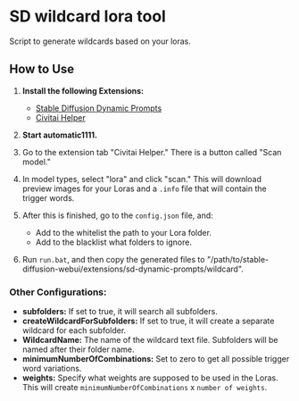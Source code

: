# SD wildcard lora tool

Script to generate wildcards based on your loras.

## How to Use

1. **Install the following Extensions:**
   - [Stable Diffusion Dynamic Prompts](https://github.com/adieyal/sd-dynamic-prompts)
   - [Civitai Helper](https://github.com/butaixianran/Stable-Diffusion-Webui-Civitai-Helper)

2. **Start automatic1111.**

3. Go to the extension tab "Civitai Helper." There is a button called "Scan model."

4. In model types, select "lora" and click "scan." This will download preview images for your Loras and a `.info` file that will contain the trigger words.

5. After this is finished, go to the `config.json` file, and:
   - Add to the whitelist the path to your Lora folder.
   - Add to the blacklist what folders to ignore.

6. Run `run.bat`, and then copy the generated files to "/path/to/stable-diffusion-webui/extensions/sd-dynamic-prompts/wildcard".

### Other Configurations:

- **subfolders:** If set to true, it will search all subfolders.
- **createWildcardForSubfolders:** If set to true, it will create a separate wildcard for each subfolder.
- **WildcardName:** The name of the wildcard text file. Subfolders will be named after their folder name.
- **minimumNumberOfCombinations:** Set to zero to get all possible trigger word variations.
- **weights:** Specify what weights are supposed to be used in the Loras. This will create `minimumNumberOfCombinations` x `number of weights`.
